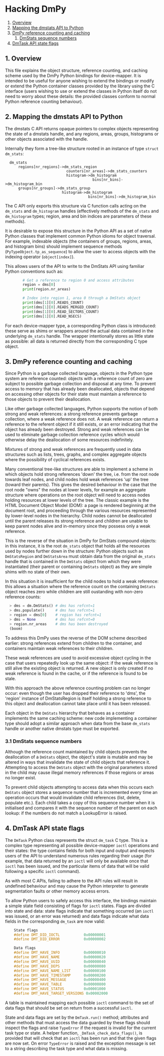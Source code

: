 # Hacking DmPy

1. [Overview](#s1)
1. [Mapping the dmstats API to Python](#s2)
1. [DmPy reference counting and caching](#s3)
   1. [DmStats sequence numbers](#s3.1)
1. [DmTask API state flags](#s4)

## 1. Overview <a name="s1"/></a>
This file explains the object structure, reference counting, and caching
scheme used by the DmPy Python bindings for device-mapper. It is intended
to be useful for anyone wishing to extend the bindings or modify or
extend the Python container classes provided by the library using the C
interface (users wishing to use or extend the classes in Python itself
do not need to worry about these details: the provided classes conform
to normal Python reference counting behaviour).


## 2. Mapping the dmstats API to Python <a name="s2"/></a>
The dmstats C API returns opaque pointers to complex objects
representing the state of a dmstats handle, and any regions, areas,
groups, histograms or other objects associated with the handle.

Internally they form a tree-like structure rooted in an instance of type
`struct dm_stats`:

```
  dm_stats
      regions[nr_regions]->dm_stats_region
                            counters[nr_areas]->dm_stats_counters
                            histogram->dm_histogram
                                        bins[nr_bins]->dm_histogram_bin
      groups[nr_groups]->dm_stats_group
                          histogram->dm_histogram
                                      bins[nr_bins]->dm_histogram_bin
```

The C API only exports this structure via C function calls acting on the
`dm_stats` and `dm_histogram` handles (effectively methods of the
`dm_stats` and `dm_histogram` types; region, area and bin indices are
parameters of these methods).

It is desirable to expose this structure in the Python API as a set of
native Python classes that implement common Python idioms for object
traversal. For example, indexable objects (the containers of groups,
regions, areas, and histogram bins) should implement sequence methods
(`PyTypeObject.tp_as_sequence`) to allow the user to access objects with
the indexing operator (`object[index]`).

This allows users of the API to write to the DmStats API using familiar
Python conventions such as:

```python
        # Get a reference to region 0 and access attributes
        region = dms[0]
        print(region.nr_areas)

        # Index into region 1, area 0 through a DmStats object
        print(dms[1][0].READS_COUNT)
        print(dms[1][0].READS_MERGED_COUNT)
        print(dms[1][0].READ_SECTORS_COUNT)
        print(dms[1][0].READ_NSECS)

```

For each device-mapper type, a corresponding Python class is introduced:
these serve as shims or wrappers around the actual data contained in the
underlying `dm_stats` handle. The wrapper intentionally stores as little
state as possible: all data is returned directly from the corresponding
C type object.


## 3. DmPy reference counting and caching <a name="s3"/></a>
Since Python is a garbage collected language, objects in the Python type
system are reference counted: objects with a reference count of zero are
subject to possible garbage collection and disposal at any time. To
prevent access to memory that has already been deallocated, objects that
depend on accessing other objects for their state must maintain a
reference to those objects to prevent their deallocation.

Like other garbage collected languages, Python supports the notion of
both strong and weak references: a strong reference prevents garbage
collection, where a weak reference does not. A weak reference can return
a reference to the referent object if it still exists, or an error
indicating that the object has already been destroyed. Strong and weak
references can be used to eliminate garbage collection reference cycles
which would otherwise delay the deallocation of some resources
indefinitely.

Mixtures of strong and weak references are frequently used in data
structures such as lists, trees, graphs, and complex aggregate objects
where the possibility of cyclical references exists.

Many conventional tree-like structures are able to implement a scheme in
which objects hold strong references 'down' the tree, i.e. from the root
node towards leaf nodes, and child nodes hold weak references 'up' the
tree (toward their parents). This gives the desired behaviour in the
case that the root node "owns" the nodes at lower levels, for example an
aggregate structure where operations on the root object will need to
access nodes holding resources at lower levels of the tree. The classic
example is the HTML Document Object Model (DOM): a page is rendered
beginning at the document root, and proceeding through the various
resources represented by lower-level nodes in the hierarchy. Child nodes
cannot be deallocated until the parent releases its strong reference and
children are unable to keep parent nodes alive and in-memory since they
possess only a weak reference.

This is the reverse of the situation in DmPy for DmStats compound
objects: in this instance, it is the root `dm_stats` object that holds
all the resources used by nodes further down in the structure: Python
objects such as `DmStatsRegion` and `DmStatsArea` must obtain data from
the original `dm_stats` handle that is contained in the `DmStats` object
from which they were instantiated (their parent or containing `DmStats`
object) as they are simple shims with no state of their own.

In this situation it is insufficient for the child nodes to hold a weak
reference: this allows a situation where the reference count on the
containing `DmStats` object reaches zero while children are still
oustanding with non-zero reference counts:

```python
  > dms = dm.DmStats() # dms has refcnt=1
  > dms.populate()     # dms has refcnt=1
  > region = dms[0]    # region has refcnt=1
  > dms = None         # dms has refcnt=0
  > region.nr_areas    # dms has been destroyed
  (boom)

```

To address this DmPy uses the reverse of the DOM scheme described
earlier: strong references extend from children to the container, and
containers maintain weak references to their children.

These weak references are used to avoid excessive object cycling in the
case that users repeatedly look up the same object: if the weak
reference is still alive the existing object is returned.  A new object
is only created if no weak reference is found in the cache, or if the
reference is found to be stale.

With this approach the above reference counting problem can no longer
occur: even though the user has dropped their reference to 'dms',
the 'region' instance of DmStatsRegion is itself holding a strong
reference to this object and deallocation cannot take place until it
has been released.

Each object in the `DmStats` hierarchy that behaves as a container
implements the same caching scheme: new code implementing a container
type should adopt a similar approach when data from the base `dm_stats`
handle or another native dmstats type must be exported.

### 3.1 DmStats sequence numbers <a name="s3.1"/></a>
Although the reference count maintained by child objects prevents the
deallocation of a `DmStats` object, the object's state is mutable and
may be altered in ways that invalidate the state of child objects that
reference it. Attempting to access the `DmStats` object with the
original parameters stored in the child may cause illegal memory
references if those regions or areas no longer exist.

To prevent child objects attempting to access data when this occurs each
`DmStats` object stores a sequence number that is incremented every time
an operation occurs that would invalidate child references (list,
delete, populate etc.). Each child takes a copy of this sequence number
when it is initialised and compares it with the sequence number of the
parent on each lookup: if the numbers do not match a LookupError is
raised.

## 4. DmTask API state flags <a name="s4"/></a>
The `DmTask` Python class represents the struct `dm_task` C type. This is
a complex type representing all possible device-mapper `ioctl` operations
and their states: the type contains fields for both input and output and
expects users of the API to understand numerous rules regarding their
usage (for example, that data returned by an `ioctl` will only be
available once that `ioctl` has been issued, and the particular items of
data that will be valid following a specific `ioctl` command).

As with most C APIs, failing to adhere to the API rules will result in
undefined behaviour and may cause the Python interpreter to generate
segmentation faults or other memory access errors.

To allow Python users to safely access this interface, the bindings
maintain a simple state field consisting of flags for `ioctl` states.
Flags are divided into state and data: state flags indicate that
something occurred (an `ioctl` was issued, or an error was returned) and
data flags indicate what data fields in the corresponding `dm_task` are
now valid:

```C
    State flags
    #define DMT_DID_IOCTL           0x00000001
    #define DMT_DID_ERROR           0x00000002

    Data flags
    #define DMT_HAVE_INFO           0x00000010
    #define DMT_HAVE_NAME           0x00000020
    #define DMT_HAVE_UUID           0x00000040
    #define DMT_HAVE_DEPS           0x00000080
    #define DMT_HAVE_NAME_LIST      0x00000100
    #define DMT_HAVE_TIMESTAMP      0x00000200
    #define DMT_HAVE_MESSAGE        0x00000400
    #define DMT_HAVE_TABLE          0x00000800
    #define DMT_HAVE_STATUS         0x00001000
    #define DMT_HAVE_TARGET_VERSIONS 0x00002000

```

A table is maintained mapping each possible `ioctl` command to the set of
data flags that should be set on return from a successful `ioctl`.

State and data flags are set by the `DmTask.run()` method; attributes
and other methods that must access the data guarded by these flags
should inspect the flags and raise `TypeError` if the request is invalid
for the current task type or state. A helper function,
`_DmTask_check_data_flags()`, is provided that will check that an
`ioctl` has been run and that the given flags are now set. On error
`TypeError` is raised and the exception message is set to a string
describing the task type and what data is missing.

